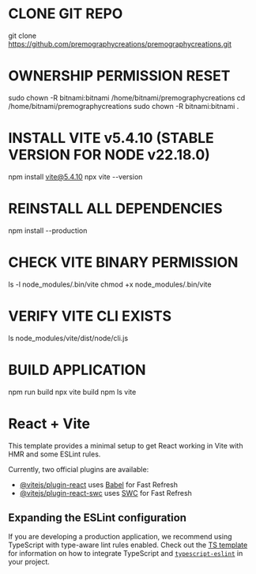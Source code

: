 # CLONE GIT REPO
git clone https://github.com/premographycreations/premographycreations.git

# OWNERSHIP PERMISSION RESET
sudo chown -R bitnami:bitnami /home/bitnami/premographycreations
cd /home/bitnami/premographycreations
sudo chown -R bitnami:bitnami .

# INSTALL VITE v5.4.10 (STABLE VERSION FOR NODE v22.18.0)
npm install vite@5.4.10
npx vite --version

# REINSTALL ALL DEPENDENCIES
npm install --production

# CHECK VITE BINARY PERMISSION
ls -l node_modules/.bin/vite
chmod +x node_modules/.bin/vite

# VERIFY VITE CLI EXISTS
ls node_modules/vite/dist/node/cli.js

# BUILD APPLICATION
npm run build
npx vite build
npm ls vite



# React + Vite

This template provides a minimal setup to get React working in Vite with HMR and some ESLint rules.

Currently, two official plugins are available:

- [@vitejs/plugin-react](https://github.com/vitejs/vite-plugin-react/blob/main/packages/plugin-react) uses [Babel](https://babeljs.io/) for Fast Refresh
- [@vitejs/plugin-react-swc](https://github.com/vitejs/vite-plugin-react/blob/main/packages/plugin-react-swc) uses [SWC](https://swc.rs/) for Fast Refresh

## Expanding the ESLint configuration

If you are developing a production application, we recommend using TypeScript with type-aware lint rules enabled. Check out the [TS template](https://github.com/vitejs/vite/tree/main/packages/create-vite/template-react-ts) for information on how to integrate TypeScript and [`typescript-eslint`](https://typescript-eslint.io) in your project.
